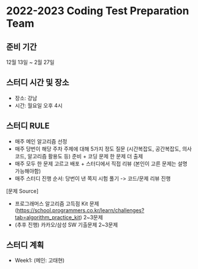 # 2022-2023 Coding Test Preparation Team

## 준비 기간
12월 13일 ~ 2월 27일

## 스터디 시간 및 장소
- 장소: 강남
- 시간: 월요일 오후 4시

## 스터디 RULE
- 매주 메인 알고리즘 선정
- 매주 당번이 해당 주차 주제에 대해 5가지 정도 질문 (시간복잡도, 공간복잡도, 의사코드, 알고리즘 활용도 등) 준비 + 코딩 문제 한 문제 더 출제
- 매주 모두 한 문제 고르고 배포 + 스터디에서 직접 리뷰 (본인이 고른 문제는 설명 가능해야함)
- 매주 스터디 진행 순서: 당번이 낸 쪽지 시험 풀기 -> 코드/문제 리뷰 진행

[문제 Source]
- 프로그래머스 알고리즘 고득점 Kit 문제 (https://school.programmers.co.kr/learn/challenges?tab=algorithm_practice_kit) 2~3문제
- (추후 진행) 카카오/삼성 SW 기출문제 2~3문제

## 스터디 계획
- Week1: (메인: 고태현)
